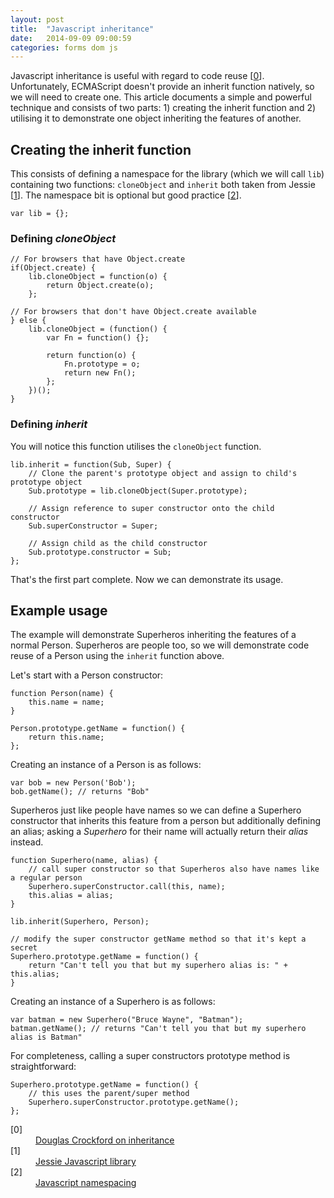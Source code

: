 ```yaml
---
layout: post
title:  "Javascript inheritance"
date:   2014-09-09 09:00:59
categories: forms dom js
---
```


Javascript inheritance is useful with regard to code reuse [[0](#ref0)]. Unfortunately, ECMAScript doesn't provide an inherit function natively, so we will need to create one. This article documents a simple and powerful technique and consists of two parts: 1) creating the inherit function and 2) utilising it to demonstrate one object inheriting the features of another.

## Creating the inherit function

This consists of defining a namespace for the library (which we will call `lib`) containing two functions: `cloneObject` and `inherit` both taken from Jessie [[1](#ref1)]. The namespace bit is optional but good practice [[2](#ref2)].

    var lib = {};

### Defining *cloneObject*
    
    // For browsers that have Object.create
    if(Object.create) {
        lib.cloneObject = function(o) {
            return Object.create(o);
        };
    
    // For browsers that don't have Object.create available
    } else {
        lib.cloneObject = (function() {
            var Fn = function() {};
    
            return function(o) {
                Fn.prototype = o;
                return new Fn();
            };
        })();
    }
    
### Defining *inherit*

You will notice this function utilises the `cloneObject` function.
    
    lib.inherit = function(Sub, Super) {
        // Clone the parent's prototype object and assign to child's prototype object
        Sub.prototype = lib.cloneObject(Super.prototype);
        
        // Assign reference to super constructor onto the child constructor
        Sub.superConstructor = Super;
        
        // Assign child as the child constructor
        Sub.prototype.constructor = Sub;
    };
    
That's the first part complete. Now we can demonstrate its usage.

## Example usage

The example will demonstrate Superheros inheriting the features of a normal Person. Superheros are people too, so we will demonstrate code reuse of a Person using the `inherit` function above.
    
Let's start with a Person constructor:

    function Person(name) {
        this.name = name;
    }
    
    Person.prototype.getName = function() {
        return this.name;
    };
    
Creating an instance of a Person is as follows:

    var bob = new Person('Bob');
    bob.getName(); // returns "Bob"

Superheros just like people have names so we can define a Superhero constructor that inherits this feature from a person but additionally defining an alias; asking a *Superhero* for their name will actually return their *alias* instead.

    function Superhero(name, alias) {
        // call super constructor so that Superheros also have names like a regular person
        Superhero.superConstructor.call(this, name);
        this.alias = alias;
    }
    
    lib.inherit(Superhero, Person);
    
    // modify the super constructor getName method so that it's kept a secret
    Superhero.prototype.getName = function() {
        return "Can't tell you that but my superhero alias is: " + this.alias;
    }

Creating an instance of a Superhero is as follows:

    var batman = new Superhero("Bruce Wayne", "Batman");
    batman.getName(); // returns "Can't tell you that but my superhero alias is Batman"

For completeness, calling a super constructors prototype method is straightforward:

    Superhero.prototype.getName = function() {
        // this uses the parent/super method
        Superhero.superConstructor.prototype.getName();
    };

<dl>
	<dt class="citation" id="ref0">[0]</dt>
	<dd><a href="http://javascript.crockford.com/inheritance.html">Douglas Crockford on inheritance</a></dd>
    <dt class="citation" id="ref1">[1]</dt>
        <dd><a href="http://www.github.com/rassie/jessie/">Jessie Javascript library</a></dd>
    <dt class="citation" id="ref2">[2]</dt>
        <dd><a href="/articles/javascript-namespacing/">Javascript namespacing</a></dd>
	
</dl>